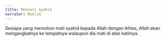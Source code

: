 ```yaml
---
title: Mencari Syahid
narrator: Muslim
---
```


Sesiapa yang memohon mati syahid kepada Allah dengan ikhlas, Allah akan mengangkatnya ke tempatnya walaupun dia mati di atas katilnya.
